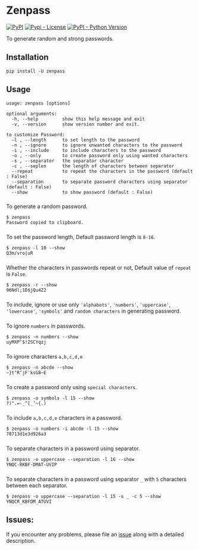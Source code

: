 # Zenpass

[![PyPI](https://img.shields.io/pypi/v/zenpass)](https://pypi.python.org/pypi/zenpass)
[![Pypi - License](https://img.shields.io/github/license/codesrg/zenpass)](https://github.com/codesrg/zenpass/blob/main/LICENSE)
[![PyPI - Python Version](https://img.shields.io/pypi/pyversions/zenpass?color=red)](https://pypi.python.org/pypi/zenpass)

To generate random and strong passwords.

## Installation

`pip install -U zenpass`

## Usage

```
usage: zenpass [options]

optional arguments:
  -h, --help         show this help message and exit
  -v, --version      show version number and exit.

to customize Password:
  -l , --length      to set length to the password
  -n , --ignore      to ignore unwanted characters to the password
  -i , --include     to include characters to the password
  -o , --only        to create password only using wanted characters
  -s , --separator   the separator character
  -c , --seplen      the length of characters between separator
  --repeat           to repeat the characters in the password (default : False)
  --separation       to separate password characters using separator (default : False)
  --show             to show password (default : False)
```

###
To generate a random password.
```
$ zenpass
Password copied to clipboard.
```
###

To set the password length, Default password length is `8-16`.

```
$ zenpass -l 10 --show
Q3m/vro|uR
```
###

Whether the characters in passwords repeat or not,
Default value of `repeat` is `False`.
```
$ zenpass -r --show
96Ndl;1D$jQu4Z2
```
###

To include, ignore or use only `'alphabets'`, `'numbers'`, `'uppercase'`, `'lowercase'`, `'symbols'` and `random characters` in generating password.
###

To ignore `numbers` in passwords. 

```
$ zenpass -n numbers --show
uyMXP‘$!ZSCYqzj
```
###
To ignore characters `a,b,c,d,e`
```
$ zenpass -n abcde --show
~}t"R‘jF'ksG8~E
```
###
To create a password only using `special characters`.

```
$ zenpass -o symbols -l 15 --show
?)".=-_^[_‘~{.)
```
###
To include `a,b,c,d,e` characters in a password.
```
$ zenpass -o numbers -i abcde -l 15 --show
78713d1e3d926a3
```
###
To separate characters in a password using separator.
```
$ zenpass -o uppercase --separation -l 16 --show
YNQC-RKBF-DMAT-UVIP
```
###
To separate characters in a password using separator `_` with `5` characters between each separator.
```
$ zenpass -o uppercase --separation -l 15 -s _ -c 5 --show
YNQCR_KBFDM_ATUVI
```

## Issues:

If you encounter any problems, please file an [issue](https://github.com/codesrg/zenpass/issues) along with a detailed description.